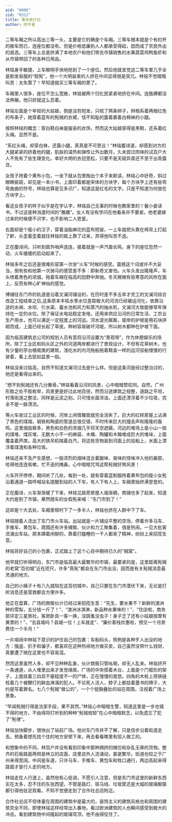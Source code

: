 ```yaml
---
aid: "0006"
zid: "0312"
title: 乘车旅行记
author: 吹牛者
---
```


二等车厢之所以高出三等一头，主要是它的确是个车厢。三等车根本就是个有栏杆的敞车而已，连座位都没有。但是价格低廉到人人都承受得起，因而成了农民外出的首选。三等车上总是挤满了本地农户和他们带去市镇销售的水果蔬菜鸡鸭鱼虾和从市镇带回了的各种日用品。

林铭身手敏捷，上车眼明手快地抢到了一个座位。然后他就发觉这二等车里几乎全是剃发易服的“假髡”，他一个大明装束的人挤在中间显得很是突兀。林铭不觉暗暗叫苦：太失策了！早知道就买三等车厢的票了。

车厢里人很多，座位不怎么宽敞，林铭被两个归化民紧紧地挤在中间。连胳膊都没法伸展。他只好就这么忍着。

林铭左面是个年轻的大姑娘，倒是没剪短发，只梳了两条辫子，辫梢系着两根红色的布条子，她穿着蓝布的髡贼的衣裙，恬不知耻的露着裹着白棉袜的小腿。

按照林铭的概念：穿白鞋白袜是服丧的衣饰，然而这大姑娘穿得是黑鞋，还系着红头绳，显然不是。

“系红头绳，却穿白袜，还露小腿，真真是不可思议！”林铭腹诽道，却感到对方的大腿紧紧的挤着他的腿，肌肤的温热和弹性让外出数月，久未尝过肉味的试百户大人不免有了些生理变化。幸好大明的衣冠宽松，只要不是天赋异禀还不至于出乖露丑。

女孩子挎着个黄布小包，一坐下就从包里掏出个本子来默读，林铭心中好奇，斜过眼睛偷窥，却见是一本小书，上面印着都是宋体的方块字，每个方块字上还有些弯弯曲曲的符号，林铭也算是见多识广，知道这是红毛的文字。只是不知道为何放在方块字上。

看这女孩子的样子似乎是在学认字，林铭自己无事的时候也教家里的丫鬟小妾读书，不过这是种消遣时间的“雅趣”。女人有没有学问在他看来并不要紧。他老婆嫁过来的时候便不识字，也不影响二人恩爱。

右面却是个瘦小的汉子，穿着油脂麻花的蓝布短装，一上车就把头靠在椅背上打起了鼾，头歪着歪着就往林铭的肩上靠了过来，弄得他叫苦不迭。

正在腹诽间，只听到窗外哨声连连，接着就是一声汽笛长鸣，身下的座位忽然一动，火车缓缓的启动起来了。

林铭多年之后还是很难形容第一次坐“火车”时候的感受。震撼这个词或许不大妥当，倒有些和他第一次骑马的感受差不多：即新奇又害怕。火车头发出隆隆声，车头喷着黑色的浓烟，拖着车厢在临高的田野中奔驰。冬天微微有些寒意的风吹在面上，反而有种心旷神怡的感觉。

博铺往东门市的轨道是沿着文澜河铺设的，在历时差不多五年才完工的文澜河综合改造工程结束之后,这条原本丰枯水季水位差距极大的河流已经被运河化，依靠沿途的水闸、水坝、引水渠、蓄水池和风力和蒸汽的抽水机，文澜河大致能够常年保持在一定的水位。除了保证水电站稳定发电，还用来供应沿河的日常生活、工农业生产用水，也可以满足一定程度上的河运。河水波光粼粼，堤岸的护坡是用石块拼砌而成，上面已经长起了草皮。种树容易破坏河堤，所以树木都种在护坡下面。

因为临高建筑总公司的规划人员有意将沿河设置为“景观带”，作为休憩娱乐的场所。除了工业区和码头区之外的河道两岸都进行了景观设计，不但有花草树木，也有少量的亭台楼阁类的建筑，浅吃水的内河拖船拖着鞋盒一样的运河驳船慢慢的行驶着，看上去犹如盆景一般。

林铭没来过临高，自然不知道文澜河过去是什么样。但是这条河是经过整治过的，他还是看得出来的。

“想不到髡贼还有几分雅骨。”林铭看着沿河的风景，心中暗暗赞叹同。自然，广州形胜之处不胜枚举，风景更是好过此地百倍，然而沿途建筑之规整，道路之平坦，村落街道之整洁，同样是云泥之别。只可惜水面浑浊，上面还漂浮着不少垃圾，完全不是一脉清流。

等火车驶过工业区的时候，河岸上闲情雅致就完全消失了。巨大的红砖房屋上沾满了黑色的煤烟，钢铁和陶瓷的管道总很交错，不时传来巨大的撞击声和隆隆的轰鸣。这里烟囱极多，黑色和白色的浓烟几乎将天空遮蔽。河边的堆场上是小山一般的煤堆、煤灰堆，无数大小不一的麻袋、木桶、陶罐和木箱堆成巨大的堆垛，上面覆盖着芦席。高大的铁吊机喘着白汽，将这些货物装到河面上的驳船上，水面上漂浮着煤渣和各种垃圾。

林铭还来不及产生感想，一股浓烈的烟味混合着酸味、臭味的怪味冲入他的鼻腔，呛得他连连咳嗽，忙不迭的掩鼻。心中暗暗咒骂这帮髡贼好煞风景！

火车开开停停，期间听了几处，每到一处，就有穿着蓝制服挎着黄布包的瘦小女髡沿着通道一路呼喊站名提醒到站的人下车，有人下有人上，车厢里始终满登登的。

正在腹诽，火车渐渐缓了下来，林铭见路旁房屋人烟渐稠，商铺也多了起来，知道大约是到了市镇，果然随车的女假髡来喊：“东门市到了！”

这却是个大去处，车厢里顿时下了一多半人，林铭也挤在人群中下了车。

林铭随着人流出了东门市火车站。出站就是一片铺设平整的空场，停着许多马车、手推车、黄包车，周围还有许多摊贩、伙计和力工聚集着，很是热闹。一见大批客流涌出车站，原本蹲着闲聊的，靠着打瞌睡的一干人都来了精神，纷纷上来招揽生意。

林铭背好自己的小包裹，正式踏上了这个心目中期待已久的“贼窝”。

他早就打听得明白，东门市是临高最大最繁华的市镇，最要紧的是，这里距离髡贼的老窝“百仞城”近在咫尺，许多“真髡”都会在东门市出没，因而是有关髡贼消息最灵通的地方。

自己的小姨子十有八九就陷在这百仞城中，自己只要在东门市潜伏下来，无论是打听消息还是营救都会方便许多。

他正在盘算，广场的商贩伙计已经过来招揽生意：“先生，要水果不？新鲜的澳洲种的雪梨，五分钱一斤了！”、“澳洲冰淇淋，新品种水果味的！”、“住店啦，商务部评定三星旅社，客房卧具一客一换，没跳蚤没虫子！身子乏了还有小姑娘按摩有黄票的！”、“去县城吗？县城一位！上车就走”、“廉价客栈优惠啦，预交一个月房费住一个半月！”

一片喧闹中林铭下意识的护住自己的包裹：车船码头，照例是各种歹人出没的地方：强盗、扒手和骗子，都喜欢在这种热闹地方做买卖，自己虽然没带什么钱财，真要遭了贼在这里也不容易混。

然而这里虽然人多，却不见种种乱象，伙计商贩只管吆喝，却无人乱来。林铭挤开一条通道，从人堆里出来才发觉缘故。广场的中央搭着木台，上面是个门框形的架子，上面挂着三四具干瘪程度不一的尸体，正在慢慢的晃悠。四角的木桩上用铁链栓着几个被鞭打的鲜血淋漓的犯人。不论死人活人，脖子上都挂着墨书的牌子，大约是写着罪名。七八个髡贼“做公的”，一个个挺胸叠肚的站在周围，注视着广场上景象。

“早闻髡贼行得是法家手段，果不其然。”林铭心中暗暗生警，知道这里是一步也错不得的地方，不由得将打听到的种种“髡贼规矩”在心中暗暗默念，以免遗忘了犯了“髡律”。

林铭加快脚步，很快出了站前广场。他对东门市并不了解，只是信步沿着街道走去。预备着想先找个住的地方安顿下来，再去看看哪里有招人做工的。

和想象中的不同，林百户并没有看到印象中那种拥挤的摊位和杂乱无章的货物。整齐的石板路面两侧是林立的店面，店里店外人流涌动，甚是繁华。街道也较之于广州来得宽阔。中间是车道，只许马车、手推车、黄包车和牲口通行，两边高起来得路面才是行人走的地方。

林铭走在人行道上，虽然他有心低调，不愿引人注意，但是东门市这里的新鲜东西实在太多，忍不住的东张西望。不管是路灯、斑马线、垃圾筐还是大幅的玻璃橱窗都引得他驻足观看。不知不觉便走到了合作社总店附近。

合作社总店不但体量在周围的建筑中是最大的，装饰主义的建筑风格也和周围的建筑完全不同，即使林铭这样经常出入番地，看过欧洲建筑的人也瞬间感受到极大的冲击。看到建筑物中间隆起的玻璃穹顶，他不由得怔住了。
